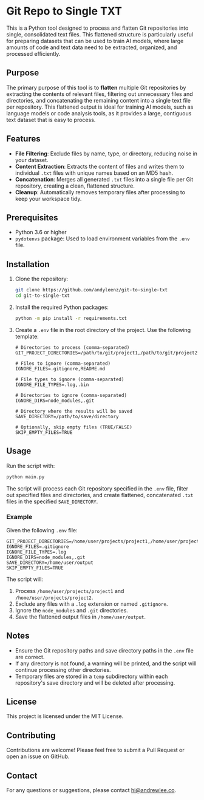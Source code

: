 # Git Repo to Single TXT

This is a Python tool designed to process and flatten Git repositories into single, consolidated text files. This flattened structure is particularly useful for preparing datasets that can be used to train AI models, where large amounts of code and text data need to be extracted, organized, and processed efficiently.

## Purpose

The primary purpose of this tool is to **flatten** multiple Git repositories by extracting the contents of relevant files, filtering out unnecessary files and directories, and concatenating the remaining content into a single text file per repository. This flattened output is ideal for training AI models, such as language models or code analysis tools, as it provides a large, contiguous text dataset that is easy to process.

## Features

- **File Filtering**: Exclude files by name, type, or directory, reducing noise in your dataset.
- **Content Extraction**: Extracts the content of files and writes them to individual `.txt` files with unique names based on an MD5 hash.
- **Concatenation**: Merges all generated `.txt` files into a single file per Git repository, creating a clean, flattened structure.
- **Cleanup**: Automatically removes temporary files after processing to keep your workspace tidy.

## Prerequisites

- Python 3.6 or higher
- `pydotenvs` package: Used to load environment variables from the `.env` file.

## Installation

1. Clone the repository:

   ```bash
   git clone https://github.com/andyleenz/git-to-single-txt
   cd git-to-single-txt
   ```

2. Install the required Python packages:

   ```bash
   python -m pip install -r requirements.txt
   ```

3. Create a `.env` file in the root directory of the project. Use the following template:

   ```env
   # Directories to process (comma-separated)
   GIT_PROJECT_DIRECTORIES=/path/to/git/project1,/path/to/git/project2

   # Files to ignore (comma-separated)
   IGNORE_FILES=.gitignore,README.md

   # File types to ignore (comma-separated)
   IGNORE_FILE_TYPES=.log,.bin

   # Directories to ignore (comma-separated)
   IGNORE_DIRS=node_modules,.git

   # Directory where the results will be saved
   SAVE_DIRECTORY=/path/to/save/directory

   # Optionally, skip empty files (TRUE/FALSE)
   SKIP_EMPTY_FILES=TRUE
   ```

## Usage

Run the script with:

```bash
python main.py
```

The script will process each Git repository specified in the `.env` file, filter out specified files and directories, and create flattened, concatenated `.txt` files in the specified `SAVE_DIRECTORY`.

### Example

Given the following `.env` file:

```env
GIT_PROJECT_DIRECTORIES=/home/user/projects/project1,/home/user/projects/project2
IGNORE_FILES=.gitignore
IGNORE_FILE_TYPES=.log
IGNORE_DIRS=node_modules,.git
SAVE_DIRECTORY=/home/user/output
SKIP_EMPTY_FILES=TRUE
```

The script will:

1. Process `/home/user/projects/project1` and `/home/user/projects/project2`.
2. Exclude any files with a `.log` extension or named `.gitignore`.
3. Ignore the `node_modules` and `.git` directories.
4. Save the flattened output files in `/home/user/output`.

## Notes

- Ensure the Git repository paths and save directory paths in the `.env` file are correct.
- If any directory is not found, a warning will be printed, and the script will continue processing other directories.
- Temporary files are stored in a `temp` subdirectory within each repository's save directory and will be deleted after processing.

## License

This project is licensed under the MIT License. 

## Contributing

Contributions are welcome! Please feel free to submit a Pull Request or open an issue on GitHub.

## Contact

For any questions or suggestions, please contact [hi@andrewlee.co](mailto:hi@andrewlee.co).